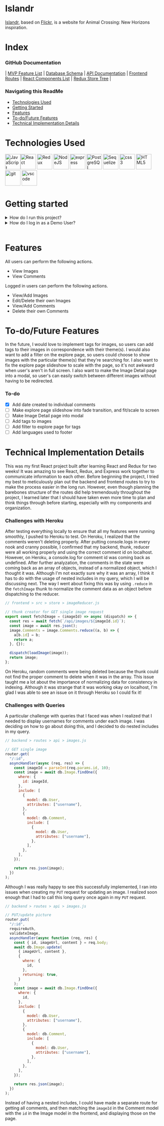 # Islandr

[Islandr](https://islandracnh.herokuapp.com/), based on [Flickr](https://www.flickr.com/), is a website for Animal Crossing: New Horizons inspiration.

# Index

### GitHub Documentation

| [MVP Feature List](https://github.com/milkyomo/islandr/wiki/MVP-Features-List) | [Database Schema](https://github.com/milkyomo/islandr/wiki/Database-Schema) | [API Documentation](https://github.com/milkyomo/islandr/wiki/API-Documentation) | [Frontend Routes](https://github.com/milkyomo/islandr/wiki/Frontend-Routes) |
[React Components List](https://github.com/milkyomo/islandr/wiki/React-Components-List) |
[Redux Store Tree](https://github.com/milkyomo/islandr/wiki/Redux-Store-Tree) |
<br>

### Navigating this ReadMe

- [Technologies Used](#technologies-used)
- [Getting Started](#getting-started)
- [Features](#features)
- [To-do/Future Features](#to-dofuture-features)
- [Technical Implementation Details](#technical-implementation-details)

# Technologies Used

<img src="https://camo.githubusercontent.com/442c452cb73752bb1914ce03fce2017056d651a2099696b8594ddf5ccc74825e/68747470733a2f2f63646e2e6a7364656c6976722e6e65742f67682f64657669636f6e732f64657669636f6e2f69636f6e732f6a6176617363726970742f6a6176617363726970742d6f726967696e616c2e737667" alt="JavaScript" width="50"/><img src="https://camo.githubusercontent.com/27d0b117da00485c56d69aef0fa310a3f8a07abecc8aa15fa38c8b78526c60ac/68747470733a2f2f63646e2e6a7364656c6976722e6e65742f67682f64657669636f6e732f64657669636f6e2f69636f6e732f72656163742f72656163742d6f726967696e616c2e737667" alt="React" width="50"/>
<img src="https://camo.githubusercontent.com/2b6b50702c658cdfcf440cef1eb88c7e0e5a16ce0eb6ab8bc933da7697c12213/68747470733a2f2f63646e2e6a7364656c6976722e6e65742f67682f64657669636f6e732f64657669636f6e2f69636f6e732f72656475782f72656475782d6f726967696e616c2e737667" alt="Redux" width="50"/>
<img src="https://camo.githubusercontent.com/3a759e3619411b17fc119439adc96780278f6df968813a95a00f30f9fdb11f6b/68747470733a2f2f63646e2e6a7364656c6976722e6e65742f67682f64657669636f6e732f64657669636f6e2f69636f6e732f6e6f64656a732f6e6f64656a732d706c61696e2d776f72646d61726b2e737667" alt="NodeJS" width="50"/>
<img src="https://camo.githubusercontent.com/66a47251fab3236cff187214ff8215c1df71b46739b8b1803ac4cebdfe5c7918/68747470733a2f2f63646e2e6a7364656c6976722e6e65742f67682f64657669636f6e732f64657669636f6e2f69636f6e732f657870726573732f657870726573732d6f726967696e616c2d776f72646d61726b2e737667" alt="express" width="50"/>
<img src="https://camo.githubusercontent.com/d536b9cc0c533324368535ece721f5424f28eae3ec0e6f3847408948ecacfce6/68747470733a2f2f63646e2e6a7364656c6976722e6e65742f67682f64657669636f6e732f64657669636f6e2f69636f6e732f706f737467726573716c2f706f737467726573716c2d6f726967696e616c2e737667" alt="PostgreSQL" width="50"/>
<img src="https://camo.githubusercontent.com/a2ef2bb116ae565bb254cbb11194dae357eb7582a8babeab337bd3932687d63d/68747470733a2f2f63646e2e6a7364656c6976722e6e65742f67682f64657669636f6e732f64657669636f6e2f69636f6e732f73657175656c697a652f73657175656c697a652d6f726967696e616c2e737667" alt="Sequelize" width="50"/>
<img src="https://camo.githubusercontent.com/2e496d4bfc6f753ddca87b521ce95c88219f77800212ffa6d4401ad368c82170/68747470733a2f2f63646e2e6a7364656c6976722e6e65742f67682f64657669636f6e732f64657669636f6e2f69636f6e732f637373332f637373332d6f726967696e616c2e737667" alt="css3" width="50"/>
<img src="https://camo.githubusercontent.com/da7acacadecf91d6dc02efcd2be086bb6d78ddff19a1b7a0ab2755a6fda8b1e9/68747470733a2f2f63646e2e6a7364656c6976722e6e65742f67682f64657669636f6e732f64657669636f6e2f69636f6e732f68746d6c352f68746d6c352d6f726967696e616c2e737667" alt="HTML5" width="50"/>
<img src="https://camo.githubusercontent.com/dc9e7e657b4cd5ba7d819d1a9ce61434bd0ddbb94287d7476b186bd783b62279/68747470733a2f2f63646e2e6a7364656c6976722e6e65742f67682f64657669636f6e732f64657669636f6e2f69636f6e732f6769742f6769742d6f726967696e616c2e737667" alt="git" width="50"/>
<img src="https://camo.githubusercontent.com/5fa137d222dde7b69acd22c6572a065ce3656e6ffa1f5e88c1b5c7a935af3cc6/68747470733a2f2f63646e2e6a7364656c6976722e6e65742f67682f64657669636f6e732f64657669636f6e2f69636f6e732f7673636f64652f7673636f64652d6f726967696e616c2e737667" alt="vscode" width="50"/>

# Getting started

<details>
<summary>How do I run this project?</summary>
1. Clone this repo.

```bash
git clone git@github.com:milkyomo/islandr.git
```

2. Install dependencies from the root directory

   ```bash
   npm install
   ```

3. In the `backend` directory, create a `.env` file that will be used to define your environment variables.

   > Use the `.env.example` found in the backend directory as a template. Use a secured combination of characters for your `JWT_SECRET`, and your desired `PORT` (preferably 5000).

4. Create a user using the same credentials in the `.env` file with the ability to create databases

   ```bash
    psql -c "CREATE USER <username> PASSWORD '<password>' CREATEDB"
   ```

5. In the `backend` directory, create the database, migrate, and seed models.

   ```bash
   npx dotenv sequelize db:create
   npx dotenv sequelize db:migrate
   npx dotenv sequelize db:seed:all
   ```

6. In the `frontend` directory, add the following proxy to your `package.json` file, replacing or keeping the 5000 port to match your `PORT` configuration found in your `.env` file.

   ```json
   "proxy": "http://localhost:5000"
   ```

7. Start the services in the `backend` directory

   ```bash
   npm start
   ```

8. Start the services in the `frontend` directory, which should open the project in your default browser.

   ```bash
   npm start
   ```

   </details>

<details>
<summary>How do I log in as a Demo User?</summary>
Click the Log In button on the right of the Navigation Bar, then click "or use a vistor pass".
<br>
Example of how to use Demo User login:
   
![demo](https://user-images.githubusercontent.com/89059894/158127311-dff72091-b6d3-484d-bf83-81b55cb28b0f.gif)

</details>
<br>

# Features

All users can perform the following actions.

- View Images
- View Comments

Logged in users can perform the following actions.

- View/Add Images
- Edit/Delete their own Images
- View/Add Comments
- Delete their own Comments

# To-do/Future Features

In the future, I would love to implement tags for images, so users can add tags to their images in correspondence with their theme(s). I would also want to add a filter on the explore page, so users could choose to show images with the particular theme(s) that they're searching for. I also want to fix the explore page slideshow to scale with the page, so it's not awkward when user's aren't in full screen. I also want to make the Image Detail page into a modal, so user's can easily switch between different images without having to be redirected.

### To-do

- [x] Add date created to individual comments
- [ ] Make explore page slideshow into fade transition, and fit/scale to screen
- [ ] Make Image Detail page into modal
- [ ] Add tags to images
- [ ] Add filter to explore page for tags
- [ ] Add languages used to footer

# Technical Implementation Details

This was my first React project built after learning React and Redux for two weeks! It was amazing to see React, Redux, and Express work together to communicate information to each other. Before beginning the project, I tried my best to meticulously plan out the backend and frontend routes to try to make the process easier in the long run. However, even though planning the barebones structure of the routes did help tremendously throughout the project, I learned later that I should have taken even more time to plan and think things through before starting, especially with my components and organization.

### Challenges with Heroku

After testing everything locally to ensure that all my features were running smoothly, I pushed to Heroku to test. On Heroku, I realized that the comments weren't deleting properly. After putting console.logs in every nook and cranny possible, I confirmed that my backend, thunk, reducer were all working properly and using the correct comment id on localhost. However, on Heroku, a console.log for comment id was coming back as undefined. After further analyzation, the comments in the state were coming back as an array of objects, instead of a normalized object, which I thought it was. Although I'm not exactly sure why it was an array, I think it has to do with the usage of nested includes in my query, which I will be discussing next. The way I went about fixing this was by using `.reduce` in the `fetchImage` thunk to normalize the comment data as an object before dispatching to the reducer.

```javascript
// frontend > src > store > imageReducer.js

// thunk creator for GET single image request
export const fetchImage = (imageId) => async (dispatch) => {
  const res = await fetch(`/api/images/${imageId.id}`);
  const image = await res.json();
  image.Comments = image.Comments.reduce((a, b) => {
    a[b.id] = b;
    return a;
  }, {});

  dispatch(loadImage(image));
  return image;
};
```

On Heroku, random comments were being deleted because the thunk could not find the proper comment to delete when it was in the array. This issue taught me a lot about the importance of normalizing data for consistency in indexing. Although it was strange that it was working okay on localhost, I'm glad I was able to see an issue on it through Heroku so I could fix it!

### Challenges with Queries

A particular challenge with queries that I faced was when I realized that I needed to display usernames for comments under each image. I was deciding on how to go about doing this, and I decided to do nested includes in my query.

```javascript
// backend > routes > api > images.js

// GET single image
router.get(
  "/:id",
  asyncHandler(async (req, res) => {
    const imageId = parseInt(req.params.id, 10);
    const image = await db.Image.findOne({
      where: {
        id: imageId,
      },
      include: [
        {
          model: db.User,
          attributes: ["username"],
        },
        {
          model: db.Comment,
          include: [
            {
              model: db.User,
              attributes: ["username"],
            },
          ],
        },
      ],
    });

    return res.json(image);
  })
);
```

Although I was really happy to see this successfully implemented, I ran into issues when creating my `PUT` request for updating an image. I realized soon enough that I had to call this long query once again in my `PUT` request.

```javascript
// backend > routes > api > images.js

// PUT/update picture
router.put(
  "/:id",
  requireAuth,
  validateImage,
  asyncHandler(async function (req, res) {
    const { id, imageUrl, content } = req.body;
    await db.Image.update(
      { imageUrl, content },
      {
        where: {
          id,
        },
        returning: true,
      }
    );
    const image = await db.Image.findOne({
      where: {
        id,
      },
      include: [
        {
          model: db.User,
          attributes: ["username"],
        },
        {
          model: db.Comment,
          include: [
            {
              model: db.User,
              attributes: ["username"],
            },
          ],
        },
      ],
    });

    return res.json(image);
  })
);
```

Instead of having a nested includes, I could have made a separate route for getting all comments, and then matching the `imageId` in the Comment model with the `id` in the Image model in the frontend, and displaying those on the page.
